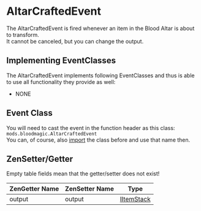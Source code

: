 # AltarCraftedEvent

The AltarCraftedEvent is fired whenever an item in the Blood Altar is about to transform.  
It cannot be canceled, but you can change the output.

## Implementing EventClasses
The AltarCraftedEvent implements following EventClasses and thus is able to use all functionality they provide as well: 

- NONE

## Event Class
You will need to cast the event in the function header as this class:  
`mods.bloodmagic.AltarCraftedEvent`  
You can, of course, also [import](/AdvancedFunctions/Import) the class before and use that name then.

## ZenSetter/Getter

Empty table fields mean that the getter/setter does not exist!

| ZenGetter Name | ZenSetter Name | Type                                   |
|----------------|----------------|----------------------------------------|
| output         | output         |[IItemStack](/Vanilla/Items/IItemStack) |